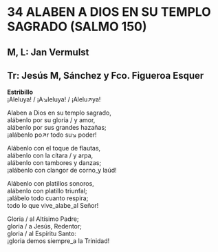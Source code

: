# 34 ALABEN A DIOS EN SU TEMPLO SAGRADO (SALMO 150)

## M, L: Jan  Vermulst
## Tr: Jesús M, Sánchez y Fco. Figueroa Esquer

**Estribillo**  
¡Aleluya! / ¡A↘leluya! / ¡Alelu↗ya!  

Alaben a Dios en su templo sagrado,  
alábenlo por su gloria / y amor,  
alábenlo por sus grandes hazañas;  
¡alábenlo po↗r todo su↘ poder!  

Alábenlo con el toque de flautas,  
alábenlo con la cítara / y arpa,  
alábenlo con tambores y danzas;  
¡alábenlo con clangor de corno_y laúd!  

Alábenlo con platillos sonoros,  
alábenlo con platillo triunfal;  
¡alábelo todo cuanto respira;  
todo lo que vive_alabe_al Señor!  

Gloria / al Altísimo Padre;  
gloria / a Jesús, Redentor;  
gloria / al Espíritu Santo:  
¡gloria demos siempre_a la Trinidad!  

